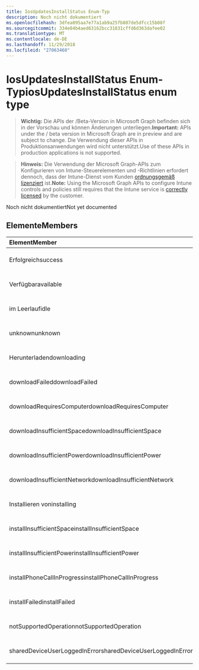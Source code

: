 ```yaml
---
title: IosUpdatesInstallStatus Enum-Typ
description: Noch nicht dokumentiert
ms.openlocfilehash: 3dfea095aa7e77a1ab9a25fb807de5dfcc15b08f
ms.sourcegitcommit: 334e84b4aed63162bcc31831cffd6d363dafee02
ms.translationtype: MT
ms.contentlocale: de-DE
ms.lasthandoff: 11/29/2018
ms.locfileid: "27063460"
---
```

# <a name="iosupdatesinstallstatus-enum-type"></a><span data-ttu-id="e3057-103">IosUpdatesInstallStatus Enum-Typ</span><span class="sxs-lookup"><span data-stu-id="e3057-103">iosUpdatesInstallStatus enum type</span></span>

> <span data-ttu-id="e3057-104">**Wichtig:** Die APIs der /Beta-Version in Microsoft Graph befinden sich in der Vorschau und können Änderungen unterliegen.</span><span class="sxs-lookup"><span data-stu-id="e3057-104">**Important:** APIs under the / beta version in Microsoft Graph are in preview and are subject to change.</span></span> <span data-ttu-id="e3057-105">Die Verwendung dieser APIs in Produktionsanwendungen wird nicht unterstützt.</span><span class="sxs-lookup"><span data-stu-id="e3057-105">Use of these APIs in production applications is not supported.</span></span>

> <span data-ttu-id="e3057-106">**Hinweis:** Die Verwendung der Microsoft Graph-APIs zum Konfigurieren von Intune-Steuerelementen und -Richtlinien erfordert dennoch, dass der Intune-Dienst vom Kunden [ordnungsgemäß lizenziert](https://go.microsoft.com/fwlink/?linkid=839381) ist.</span><span class="sxs-lookup"><span data-stu-id="e3057-106">**Note:** Using the Microsoft Graph APIs to configure Intune controls and policies still requires that the Intune service is [correctly licensed](https://go.microsoft.com/fwlink/?linkid=839381) by the customer.</span></span>

<span data-ttu-id="e3057-107">Noch nicht dokumentiert</span><span class="sxs-lookup"><span data-stu-id="e3057-107">Not yet documented</span></span>
## <a name="members"></a><span data-ttu-id="e3057-108">Elemente</span><span class="sxs-lookup"><span data-stu-id="e3057-108">Members</span></span>
|<span data-ttu-id="e3057-109">Element</span><span class="sxs-lookup"><span data-stu-id="e3057-109">Member</span></span>|<span data-ttu-id="e3057-110">Wert</span><span class="sxs-lookup"><span data-stu-id="e3057-110">Value</span></span>|<span data-ttu-id="e3057-111">Beschreibung</span><span class="sxs-lookup"><span data-stu-id="e3057-111">Description</span></span>|
|:---|:---|:---|
|<span data-ttu-id="e3057-112">Erfolgreich</span><span class="sxs-lookup"><span data-stu-id="e3057-112">success</span></span>|<span data-ttu-id="e3057-113">0</span><span class="sxs-lookup"><span data-stu-id="e3057-113">0</span></span>|<span data-ttu-id="e3057-114">Noch nicht dokumentiert</span><span class="sxs-lookup"><span data-stu-id="e3057-114">Not yet documented</span></span>|
|<span data-ttu-id="e3057-115">Verfügbar</span><span class="sxs-lookup"><span data-stu-id="e3057-115">available</span></span>|<span data-ttu-id="e3057-116">1</span><span class="sxs-lookup"><span data-stu-id="e3057-116">1</span></span>|<span data-ttu-id="e3057-117">Noch nicht dokumentiert</span><span class="sxs-lookup"><span data-stu-id="e3057-117">Not yet documented</span></span>|
|<span data-ttu-id="e3057-118">im Leerlauf</span><span class="sxs-lookup"><span data-stu-id="e3057-118">idle</span></span>|<span data-ttu-id="e3057-119">2</span><span class="sxs-lookup"><span data-stu-id="e3057-119">2</span></span>|<span data-ttu-id="e3057-120">Noch nicht dokumentiert</span><span class="sxs-lookup"><span data-stu-id="e3057-120">Not yet documented</span></span>|
|<span data-ttu-id="e3057-121">unknown</span><span class="sxs-lookup"><span data-stu-id="e3057-121">unknown</span></span>|<span data-ttu-id="e3057-122">3</span><span class="sxs-lookup"><span data-stu-id="e3057-122">3</span></span>|<span data-ttu-id="e3057-123">Noch nicht dokumentiert</span><span class="sxs-lookup"><span data-stu-id="e3057-123">Not yet documented</span></span>|
|<span data-ttu-id="e3057-124">Herunterladen</span><span class="sxs-lookup"><span data-stu-id="e3057-124">downloading</span></span>|<span data-ttu-id="e3057-125">-2016330712</span><span class="sxs-lookup"><span data-stu-id="e3057-125">-2016330712</span></span>|<span data-ttu-id="e3057-126">Noch nicht dokumentiert</span><span class="sxs-lookup"><span data-stu-id="e3057-126">Not yet documented</span></span>|
|<span data-ttu-id="e3057-127">downloadFailed</span><span class="sxs-lookup"><span data-stu-id="e3057-127">downloadFailed</span></span>|<span data-ttu-id="e3057-128">-2016330711</span><span class="sxs-lookup"><span data-stu-id="e3057-128">-2016330711</span></span>|<span data-ttu-id="e3057-129">Noch nicht dokumentiert</span><span class="sxs-lookup"><span data-stu-id="e3057-129">Not yet documented</span></span>|
|<span data-ttu-id="e3057-130">downloadRequiresComputer</span><span class="sxs-lookup"><span data-stu-id="e3057-130">downloadRequiresComputer</span></span>|<span data-ttu-id="e3057-131">-2016330710</span><span class="sxs-lookup"><span data-stu-id="e3057-131">-2016330710</span></span>|<span data-ttu-id="e3057-132">Noch nicht dokumentiert</span><span class="sxs-lookup"><span data-stu-id="e3057-132">Not yet documented</span></span>|
|<span data-ttu-id="e3057-133">downloadInsufficientSpace</span><span class="sxs-lookup"><span data-stu-id="e3057-133">downloadInsufficientSpace</span></span>|<span data-ttu-id="e3057-134">-2016330709</span><span class="sxs-lookup"><span data-stu-id="e3057-134">-2016330709</span></span>|<span data-ttu-id="e3057-135">Noch nicht dokumentiert</span><span class="sxs-lookup"><span data-stu-id="e3057-135">Not yet documented</span></span>|
|<span data-ttu-id="e3057-136">downloadInsufficientPower</span><span class="sxs-lookup"><span data-stu-id="e3057-136">downloadInsufficientPower</span></span>|<span data-ttu-id="e3057-137">-2016330708</span><span class="sxs-lookup"><span data-stu-id="e3057-137">-2016330708</span></span>|<span data-ttu-id="e3057-138">Noch nicht dokumentiert</span><span class="sxs-lookup"><span data-stu-id="e3057-138">Not yet documented</span></span>|
|<span data-ttu-id="e3057-139">downloadInsufficientNetwork</span><span class="sxs-lookup"><span data-stu-id="e3057-139">downloadInsufficientNetwork</span></span>|<span data-ttu-id="e3057-140">-2016330707</span><span class="sxs-lookup"><span data-stu-id="e3057-140">-2016330707</span></span>|<span data-ttu-id="e3057-141">Noch nicht dokumentiert</span><span class="sxs-lookup"><span data-stu-id="e3057-141">Not yet documented</span></span>|
|<span data-ttu-id="e3057-142">Installieren von</span><span class="sxs-lookup"><span data-stu-id="e3057-142">installing</span></span>|<span data-ttu-id="e3057-143">-2016330706</span><span class="sxs-lookup"><span data-stu-id="e3057-143">-2016330706</span></span>|<span data-ttu-id="e3057-144">Noch nicht dokumentiert</span><span class="sxs-lookup"><span data-stu-id="e3057-144">Not yet documented</span></span>|
|<span data-ttu-id="e3057-145">installInsufficientSpace</span><span class="sxs-lookup"><span data-stu-id="e3057-145">installInsufficientSpace</span></span>|<span data-ttu-id="e3057-146">-2016330705</span><span class="sxs-lookup"><span data-stu-id="e3057-146">-2016330705</span></span>|<span data-ttu-id="e3057-147">Noch nicht dokumentiert</span><span class="sxs-lookup"><span data-stu-id="e3057-147">Not yet documented</span></span>|
|<span data-ttu-id="e3057-148">installInsufficientPower</span><span class="sxs-lookup"><span data-stu-id="e3057-148">installInsufficientPower</span></span>|<span data-ttu-id="e3057-149">-2016330704</span><span class="sxs-lookup"><span data-stu-id="e3057-149">-2016330704</span></span>|<span data-ttu-id="e3057-150">Noch nicht dokumentiert</span><span class="sxs-lookup"><span data-stu-id="e3057-150">Not yet documented</span></span>|
|<span data-ttu-id="e3057-151">installPhoneCallInProgress</span><span class="sxs-lookup"><span data-stu-id="e3057-151">installPhoneCallInProgress</span></span>|<span data-ttu-id="e3057-152">-2016330703</span><span class="sxs-lookup"><span data-stu-id="e3057-152">-2016330703</span></span>|<span data-ttu-id="e3057-153">Noch nicht dokumentiert</span><span class="sxs-lookup"><span data-stu-id="e3057-153">Not yet documented</span></span>|
|<span data-ttu-id="e3057-154">installFailed</span><span class="sxs-lookup"><span data-stu-id="e3057-154">installFailed</span></span>|<span data-ttu-id="e3057-155">-2016330702</span><span class="sxs-lookup"><span data-stu-id="e3057-155">-2016330702</span></span>|<span data-ttu-id="e3057-156">Noch nicht dokumentiert</span><span class="sxs-lookup"><span data-stu-id="e3057-156">Not yet documented</span></span>|
|<span data-ttu-id="e3057-157">notSupportedOperation</span><span class="sxs-lookup"><span data-stu-id="e3057-157">notSupportedOperation</span></span>|<span data-ttu-id="e3057-158">-2016330701</span><span class="sxs-lookup"><span data-stu-id="e3057-158">-2016330701</span></span>|<span data-ttu-id="e3057-159">Noch nicht dokumentiert</span><span class="sxs-lookup"><span data-stu-id="e3057-159">Not yet documented</span></span>|
|<span data-ttu-id="e3057-160">sharedDeviceUserLoggedInError</span><span class="sxs-lookup"><span data-stu-id="e3057-160">sharedDeviceUserLoggedInError</span></span>|<span data-ttu-id="e3057-161">-2016330699</span><span class="sxs-lookup"><span data-stu-id="e3057-161">-2016330699</span></span>|<span data-ttu-id="e3057-162">Noch nicht dokumentiert</span><span class="sxs-lookup"><span data-stu-id="e3057-162">Not yet documented</span></span>|





